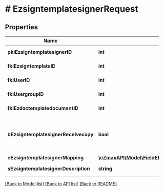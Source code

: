 # # EzsigntemplatesignerRequest

## Properties

Name | Type | Description | Notes
------------ | ------------- | ------------- | -------------
**pkiEzsigntemplatesignerID** | **int** | The unique ID of the Ezsigntemplatesigner | [optional]
**fkiEzsigntemplateID** | **int** | The unique ID of the Ezsigntemplate |
**fkiUserID** | **int** | The unique ID of the User | [optional]
**fkiUsergroupID** | **int** | The unique ID of the Usergroup | [optional]
**fkiEzdoctemplatedocumentID** | **int** | The unique ID of the Ezdoctemplatedocument | [optional]
**bEzsigntemplatesignerReceivecopy** | **bool** | If this flag is true. The signatory will receive a copy of every signed Ezsigndocument even if it ain&#39;t required to sign the document. | [optional]
**eEzsigntemplatesignerMapping** | [**\eZmaxAPI\Model\FieldEEzsigntemplatesignerMapping**](FieldEEzsigntemplatesignerMapping.md) |  | [optional]
**sEzsigntemplatesignerDescription** | **string** | The description of the Ezsigntemplatesigner |

[[Back to Model list]](../../README.md#models) [[Back to API list]](../../README.md#endpoints) [[Back to README]](../../README.md)

